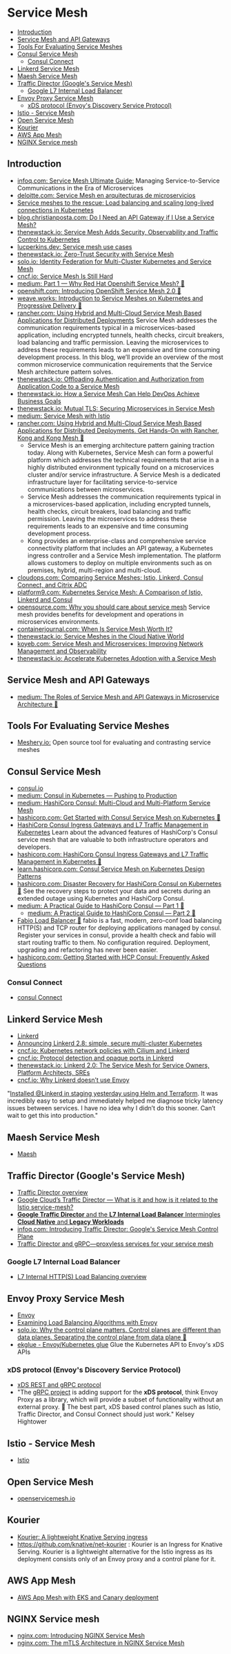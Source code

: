 # Service Mesh
- [Introduction](#introduction)
- [Service Mesh and API Gateways](#service-mesh-and-api-gateways)
- [Tools For Evaluating Service Meshes](#tools-for-evaluating-service-meshes)
- [Consul Service Mesh](#consul-service-mesh)
	- [Consul Connect](#consul-connect)
- [Linkerd Service Mesh](#linkerd-service-mesh)
- [Maesh Service Mesh](#maesh-service-mesh)
- [Traffic Director (Google's Service Mesh)](#traffic-director-googles-service-mesh)
	- [Google L7 Internal Load Balancer](#google-l7-internal-load-balancer)
- [Envoy Proxy Service Mesh](#envoy-proxy-service-mesh)
	- [xDS protocol (Envoy's Discovery Service Protocol)](#xds-protocol-envoys-discovery-service-protocol)
- [Istio - Service Mesh](#istio---service-mesh)
- [Open Service Mesh](#open-service-mesh)
- [Kourier](#kourier)
- [AWS App Mesh](#aws-app-mesh)
- [NGINX Service mesh](#nginx-service-mesh)

## Introduction
* [infoq.com: Service Mesh Ultimate Guide:](https://www.infoq.com/articles/service-mesh-ultimate-guide/)  Managing Service-to-Service Communications in the Era of Microservices
* [deloitte.com: Service Mesh en arquitecturas de microservicios](https://www2.deloitte.com/es/es/pages/technology/articles/service-mesh-en-arquitecturas-de-microservicios.html)
* [Service meshes to the rescue: Load balancing and scaling long-lived connections in Kubernetes](https://learnk8s.io/kubernetes-long-lived-connections)
* [blog.christianposta.com: Do I Need an API Gateway if I Use a Service Mesh?](https://blog.christianposta.com/microservices/do-i-need-an-api-gateway-if-i-have-a-service-mesh/)
* [thenewstack.io: Service Mesh Adds Security, Observability and Traffic Control to Kubernetes](https://thenewstack.io/service-mesh-adds-security-observability-and-traffic-control-to-kubernetes/)
* [lucperkins.dev: Service mesh use cases](https://lucperkins.dev/blog/service-mesh-use-cases/)
* [thenewstack.io: Zero-Trust Security with Service Mesh](https://thenewstack.io/zero-trust-security-with-service-mesh/)
* [solo.io: Identity Federation for Multi-Cluster Kubernetes and Service Mesh](https://www.solo.io/blog/identity-federation-for-multi-cluster-kubernetes-and-service-mesh/)
* [cncf.io: Service Mesh Is Still Hard](https://www.cncf.io/blog/2020/10/26/service-mesh-is-still-hard/)
* [medium: Part 1 — Why Red Hat Openshift Service Mesh? 🌟](https://medium.com/@maggarwa/part-1-why-red-hat-openshift-service-mesh-54b8b6ae1a8f)
* [openshift.com: Introducing OpenShift Service Mesh 2.0 🌟](https://www.openshift.com/blog/introducing-openshift-service-mesh-2.0)
* [weave.works: Introduction to Service Meshes on Kubernetes and Progressive Delivery 🌟](https://www.weave.works/blog/introduction-to-service-meshes-on-kubernetes-and-progressive-delivery)
* [rancher.com: Using Hybrid and Multi-Cloud Service Mesh Based Applications for Distributed Deployments](https://rancher.com/blog/2020/hybrid-multi-cloud-service-mesh-based-applications-distributed-deployments) Service Mesh addresses the communication requirements typical in a microservices-based application, including encrypted tunnels, health checks, circuit breakers, load balancing and traffic permission. Leaving the microservices to address these requirements leads to an expensive and time consuming development process. In this blog, we’ll provide an overview of the most common microservice communication requirements that the Service Mesh architecture pattern solves.
* [thenewstack.io: Offloading Authentication and Authorization from Application Code to a Service Mesh](https://thenewstack.io/offloading-authentication-and-authorization-from-application-code-to-a-service-mesh/)
* [thenewstack.io: How a Service Mesh Can Help DevOps Achieve Business Goals](https://thenewstack.io/how-service-mesh-can-help-devops-achieve-business-goals/)
* [thenewstack.io: Mutual TLS: Securing Microservices in Service Mesh](https://thenewstack.io/mutual-tls-microservices-encryption-for-service-mesh/)
* [medium: Service Mesh with Istio](https://medium.com/cloud-techies/service-mesh-with-istio-a0d045a28165)
* [rancher.com: Using Hybrid and Multi-Cloud Service Mesh Based Applications for Distributed Deployments. Get Hands-On with Rancher, Kong and Kong Mesh 🌟](https://rancher.com/blog/2020/hybrid-multi-cloud-service-mesh-based-applications-distributed-deployments) 
	* Service Mesh is an emerging architecture pattern gaining traction today. Along with Kubernetes, Service Mesh can form a powerful platform which addresses the technical requirements that arise in a highly distributed environment typically found on a microservices cluster and/or service infrastructure. A Service Mesh is a dedicated infrastructure layer for facilitating service-to-service communications between microservices.
	* Service Mesh addresses the communication requirements typical in a microservices-based application, including encrypted tunnels, health checks, circuit breakers, load balancing and traffic permission. Leaving the microservices to address these requirements leads to an expensive and time consuming development process.
	* Kong provides an enterprise-class and comprehensive service connectivity platform that includes an API gateway, a Kubernetes ingress controller and a Service Mesh implementation. The platform allows customers to deploy on multiple environments such as on premises, hybrid, multi-­­­­­­region and multi-cloud.
* [cloudops.com: Comparing Service Meshes: Istio, Linkerd, Consul Connect, and Citrix ADC](https://www.cloudops.com/blog/comparing-service-meshes-istio-linkerd-and-consul-connect-citrix-adc/)
* [platform9.com: Kubernetes Service Mesh: A Comparison of Istio, Linkerd and Consul](https://platform9.com/blog/kubernetes-service-mesh-a-comparison-of-istio-linkerd-and-consul/)
* [opensource.com: Why you should care about service mesh](https://opensource.com/article/21/3/service-mesh) Service mesh provides benefits for development and operations in microservices environments.
* [containerjournal.com: When Is Service Mesh Worth It?](https://containerjournal.com/features/when-is-service-mesh-worth-it/)
* [thenewstack.io: Service Meshes in the Cloud Native World](https://thenewstack.io/service-meshes-in-the-cloud-native-world/)
* [koyeb.com: Service Mesh and Microservices: Improving Network Management and Observability](https://www.koyeb.com/blog/service-mesh-and-microservices-improving-network-management-and-observability)
* [thenewstack.io: Accelerate Kubernetes Adoption with a Service Mesh](https://thenewstack.io/accelerate-kubernetes-adoption-with-a-service-mesh/)

## Service Mesh and API Gateways
* [medium: The Roles of Service Mesh and API Gateways in Microservice Architecture 🌟](https://medium.com/better-programming/the-roles-of-service-mesh-and-api-gateways-in-microservice-architecture-f6e7dfd61043)

## Tools For Evaluating Service Meshes
* [Meshery.io:](https://meshery.io/) Open source tool for evaluating and contrasting service meshes

## Consul Service Mesh
- [consul.io](https://www.consul.io/)
- [medium: Consul in Kubernetes — Pushing to Production](https://medium.com/swlh/consul-in-kubernetes-pushing-to-production-223506bbe8db)
- [medium: HashiCorp Consul: Multi-Cloud and Multi-Platform Service Mesh](https://medium.com/hashicorp-engineering/hashicorp-consul-multi-cloud-and-multi-platform-service-mesh-372a82264e8e)
- [hashicorp.com: Get Started with Consul Service Mesh on Kubernetes 🌟](https://www.hashicorp.com/blog/get-started-with-consul-service-mesh-on-kubernetes/)
- [HashiCorp Consul Ingress Gateways and L7 Traffic Management in Kubernetes](https://www.hashicorp.com/blog/hashicorp-consul-ingress-gateways-and-l7-traffic-management-in-kubernetes) Learn about the advanced features of HashiCorp's Consul service mesh that are valuable to both infrastructure operators and developers.
- [hashicorp.com: HashiCorp Consul Ingress Gateways and L7 Traffic Management in Kubernetes 🌟](https://www.hashicorp.com/blog/hashicorp-consul-ingress-gateways-and-l7-traffic-management-in-kubernetes)
- [learn.hashicorp.com: Consul Service Mesh on Kubernetes Design Patterns](https://learn.hashicorp.com/tutorials/consul/kubernetes-consul-design-patterns)
- [hashicorp.com: Disaster Recovery for HashiCorp Consul on Kubernetes 🌟](https://www.hashicorp.com/blog/disaster-recovery-for-hashicorp-consul-on-kubernetes) See the recovery steps to protect your data and secrets during an extended outage using Kubernetes and HashiCorp Consul.
- [medium: A Practical Guide to HashiCorp Consul — Part 1 🌟](https://medium.com/velotio-perspectives/a-practical-guide-to-hashicorp-consul-part-1-5ee778a7fcf4)
	- [medium: A Practical Guide to HashiCorp Consul — Part 2 🌟](https://medium.com/velotio-perspectives/a-practical-guide-to-hashicorp-consul-part-2-3c0ebc0351e8)
- [Fabio Load Balancer 🌟](https://fabiolb.net/) fabio is a fast, modern, zero-conf load balancing HTTP(S) and TCP router for deploying applications managed by consul. Register your services in consul, provide a health check and fabio will start routing traffic to them. No configuration required. Deployment, upgrading and refactoring has never been easier.
- [hashicorp.com: Getting Started with HCP Consul: Frequently Asked Questions](https://www.hashicorp.com/blog/getting-started-with-hcp-consul-frequently-asked-questions)

### Consul Connect
- [consul Connect](https://www.consul.io/docs/connect/index.html)

## Linkerd Service Mesh
- [Linkerd](https://linkerd.io/)
- [Announcing Linkerd 2.8: simple, secure multi-cluster Kubernetes](https://linkerd.io/2020/06/09/announcing-linkerd-2.8/)
- [cncf.io: Kubernetes network policies with Cilium and Linkerd](https://www.cncf.io/blog/2021/02/25/kubernetes-network-policies-with-cilium-and-linkerd/)
- [cncf.io: Protocol detection and opaque ports in Linkerd](https://www.cncf.io/blog/2021/03/10/protocol-detection-and-opaque-ports-in-linkerd/)
- [thenewstack.io: Linkerd 2.0: The Service Mesh for Service Owners, Platform Architects, SREs](https://thenewstack.io/linkerd-2-0-the-service-mesh-for-service-owners-platform-architects-sres/)
- [cncf.io: Why Linkerd doesn’t use Envoy](https://www.cncf.io/blog/2020/12/11/why-linkerd-doesnt-use-envoy/)

"[Installed @Linkerd in staging yesterday using Helm and Terraform](https://twitter.com/DanielJamesPost). It was incredibly easy to setup and immediately helped me diagnose tricky latency issues between services. I have no idea why I didn’t do this sooner. Can’t wait to get this into production."

## Maesh Service Mesh
- [Maesh](https://containo.us/maesh/)

## Traffic Director (Google's Service Mesh)
- [Traffic Director overview](https://cloud.google.com/traffic-director)
- [Google Cloud’s Traffic Director — What is it and how is it related to the Istio service-mesh?](https://medium.com/cloudzone/google-clouds-traffic-director-what-is-it-and-how-is-it-related-to-the-istio-service-mesh-c199acc64a6d)
- [**Google Traffic Director** and the **L7 Internal Load Balancer** Intermingles **Cloud Native** and **Legacy Workloads**](https://thenewstack.io/google-traffic-director-and-the-l7-internal-load-balancer-intermingles-cloud-native-and-legacy-workloads/) 
- [infoq.com: Introducing Traffic Director: Google's Service Mesh Control Plane](https://www.infoq.com/news/2019/04/google-traffic-director/)
- [Traffic Director and gRPC—proxyless services for your service mesh](https://cloudblog.withgoogle.com/products/networking/traffic-director-supports-proxyless-grpc/amp/)

### Google L7 Internal Load Balancer
- [L7 Internal HTTP(S) Load Balancing overview](https://cloud.google.com/load-balancing/docs/l7-internal/)

## Envoy Proxy Service Mesh 
- [Envoy](https://www.envoyproxy.io/)
- [Examining Load Balancing Algorithms with Envoy](https://blog.envoyproxy.io/examining-load-balancing-algorithms-with-envoy-1be643ea121c)
- [solo.io: Why the control plane matters. Control planes are different than data planes. Separating the control plane from data plane 🌟](https://www.solo.io/blog/why-the-control-plane-matters/)
- [ekglue - Envoy/Kubernetes glue](https://github.com/jrockway/ekglue) Glue the Kubernetes API to Envoy's xDS APIs

### xDS protocol (Envoy's Discovery Service Protocol)
- [xDS REST and gRPC protocol](https://www.envoyproxy.io/docs/envoy/latest/api-docs/xds_protocol)
- "The [gRPC project](https://grpc.io/faq/) is adding support for the **xDS protocol**, think Envoy Proxy as a library, which will provide a subset of functionality without an external proxy. 🤯 The best part, xDS based control planes such as Istio, Traffic Director, and Consul Connect should just work." Kelsey Hightower

## Istio - Service Mesh
- [Istio](istio.md)

## Open Service Mesh
- [openservicemesh.io](https://openservicemesh.io/)

## Kourier
- [Kourier: A lightweight Knative Serving ingress](https://developers.redhat.com/blog/2020/06/30/kourier-a-lightweight-knative-serving-ingress/)
- https://github.com/knative/net-kourier : Kourier is an Ingress for Knative Serving. Kourier is a lightweight alternative for the Istio ingress as its deployment consists only of an Envoy proxy and a control plane for it.

## AWS App Mesh
- [AWS App Mesh with EKS and Canary deployment](https://medium.com/@anupam.s1602/aws-app-mesh-with-eks-and-canary-deployment-5503d9ba95d6)

## NGINX Service mesh
- [nginx.com: Introducing NGINX Service Mesh](https://www.nginx.com/blog/introducing-nginx-service-mesh/)
- [nginx.com: The mTLS Architecture in NGINX Service Mesh](https://www.nginx.com/blog/mtls-architecture-nginx-service-mesh/)